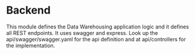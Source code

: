 # Backend
This module defines the Data Warehousing application logic and it defines all REST endpoints.
It uses swagger and express.
Look up the api/swagger/swagger.yaml for the api definition and
at api/controllers for the implementation.
